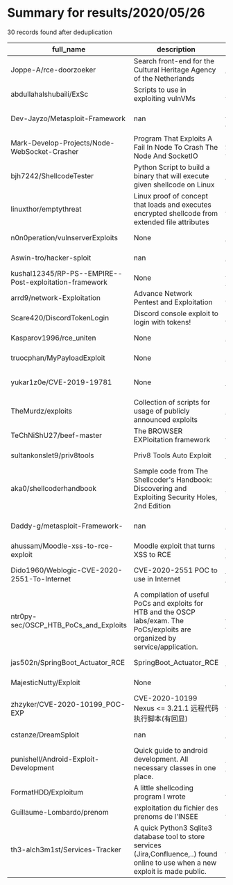 
# Summary for results/2020/05/26
    
30 records found after deduplication

| full_name | description | html_url | matched_list | matched_count | pushed_at | size | stargazers_count | language | forks_count | vul_ids |
|--------------------------------------------------------|-------------------------------------------------------------------------------------------------------------------------------------|---------------------------------------------------------------------------|----------------------------------|-----------------|---------------------------|--------|--------------------|------------|---------------|--------------------|
| Joppe-A/rce-doorzoeker | Search front-end for the Cultural Heritage Agency of the Netherlands | https://github.com/Joppe-A/rce-doorzoeker | ['rce'] | 1 | 2020-05-26 18:19:47+00:00 | 1404 | 0 | JavaScript | 0 | [] |
| abdullahalshubaili/ExSc | Scripts to use in exploiting vulnVMs | https://github.com/abdullahalshubaili/ExSc | ['exploit'] | 1 | 2020-05-26 01:25:45+00:00 | 33 | 0 | C | 0 | [] |
| Dev-Jayzo/Metasploit-Framework | nan | https://github.com/Dev-Jayzo/Metasploit-Framework | ['metasploit module OR payload'] | 1 | 2020-05-26 22:47:27+00:00 | 302814 | 0 | Ruby | 0 | [] |
| Mark-Develop-Projects/Node-WebSocket-Crasher | Program That Exploits A Fail In Node To Crash The Node And SocketIO | https://github.com/Mark-Develop-Projects/Node-WebSocket-Crasher | ['exploit'] | 1 | 2020-05-26 20:05:38+00:00 | 25 | 0 | JavaScript | 0 | [] |
| bjh7242/ShellcodeTester | Python Script to build a binary that will execute given shellcode on Linux | https://github.com/bjh7242/ShellcodeTester | ['shellcode'] | 1 | 2020-05-26 22:02:21+00:00 | 6 | 0 | Python | 0 | [] |
| linuxthor/emptythreat | Linux proof of concept that loads and executes encrypted shellcode from extended file attributes | https://github.com/linuxthor/emptythreat | ['shellcode'] | 1 | 2020-05-26 16:59:34+00:00 | 10 | 2 | C | 1 | [] |
| n0n0peration/vulnserverExploits | None | https://github.com/n0n0peration/vulnserverExploits | ['exploit'] | 1 | 2020-05-26 16:18:44+00:00 | 0 | 0 | | 0 | [] |
| Aswin-tro/hacker-sploit | nan | https://github.com/Aswin-tro/hacker-sploit | ['sploit'] | 1 | 2020-05-26 13:34:35+00:00 | 0 | 0 | | 0 | [] |
| kushal12345/RP-PS--EMPIRE--Post-exploitation-framework | None | https://github.com/kushal12345/RP-PS--EMPIRE--Post-exploitation-framework | ['exploit'] | 1 | 2020-05-26 12:24:05+00:00 | 14 | 0 | | 0 | [] |
| arrd9/network-Exploitation | Advance Network Pentest and Exploitation | https://github.com/arrd9/network-Exploitation | ['exploit'] | 1 | 2020-05-26 12:27:49+00:00 | 0 | 0 | | 0 | [] |
| Scare420/DiscordTokenLogin | Discord console exploit to login with tokens! | https://github.com/Scare420/DiscordTokenLogin | ['exploit'] | 1 | 2020-05-26 12:04:08+00:00 | 4 | 0 | | 3 | [] |
| Kasparov1996/rce_uniten | None | https://github.com/Kasparov1996/rce_uniten | ['rce'] | 1 | 2020-05-26 10:16:25+00:00 | 7 | 0 | JavaScript | 0 | [] |
| truocphan/MyPayloadExploit | None | https://github.com/truocphan/MyPayloadExploit | ['exploit'] | 1 | 2020-05-26 10:39:56+00:00 | 1 | 0 | | 0 | [] |
| yukar1z0e/CVE-2019-19781 | None | https://github.com/yukar1z0e/CVE-2019-19781 | ['cve-2'] | 1 | 2020-05-26 08:05:11+00:00 | 6 | 0 | Python | 0 | ['CVE-2019-19781'] |
| TheMurdz/exploits | Collection of scripts for usage of publicly announced exploits | https://github.com/TheMurdz/exploits | ['exploit'] | 1 | 2020-05-26 08:13:43+00:00 | 3 | 1 | Shell | 0 | [] |
| TeChNiShU27/beef-master | The BROWSER EXPloitation framework | https://github.com/TeChNiShU27/beef-master | ['exploit'] | 1 | 2020-05-26 06:16:47+00:00 | 5110 | 0 | JavaScript | 0 | [] |
| sultankonslet9/priv8tools | Priv8 Tools Auto Exploit | https://github.com/sultankonslet9/priv8tools | ['exploit'] | 1 | 2020-05-26 05:11:08+00:00 | 7 | 0 | Python | 1 | [] |
| aka0/shellcoderhandbook | Sample code from The Shellcoder's Handbook: Discovering and Exploiting Security Holes, 2nd Edition | https://github.com/aka0/shellcoderhandbook | ['exploit', 'shellcode'] | 2 | 2020-05-26 03:28:22+00:00 | 119 | 1 | C | 0 | [] |
| Daddy-g/metasploit-Framework- | nan | https://github.com/Daddy-g/metasploit-Framework- | ['metasploit module OR payload'] | 1 | 2020-05-26 00:48:06+00:00 | 2 | 0 | | 0 | [] |
| ahussam/Moodle-xss-to-rce-exploit | Moodle exploit that turns XSS to RCE | https://github.com/ahussam/Moodle-xss-to-rce-exploit | ['exploit', 'rce'] | 2 | 2020-05-26 12:32:36+00:00 | 7 | 5 | JavaScript | 1 | [] |
| Dido1960/Weblogic-CVE-2020-2551-To-Internet | CVE-2020-2551 POC to use in Internet | https://github.com/Dido1960/Weblogic-CVE-2020-2551-To-Internet | ['cve poc', 'cve-2'] | 2 | 2020-05-26 06:58:10+00:00 | 20 | 16 | Python | 5 | ['CVE-2020-2551'] |
| ntr0py-sec/OSCP_HTB_PoCs_and_Exploits | A compilation of useful PoCs and exploits for HTB and the OSCP labs/exam. The PoCs/exploits are organized by service/application. | https://github.com/ntr0py-sec/OSCP_HTB_PoCs_and_Exploits | ['exploit'] | 1 | 2020-05-26 22:08:45+00:00 | 8 | 0 | Python | 0 | [] |
| jas502n/SpringBoot_Actuator_RCE | SpringBoot_Actuator_RCE | https://github.com/jas502n/SpringBoot_Actuator_RCE | ['rce'] | 1 | 2020-05-26 04:47:09+00:00 | 1412 | 78 | | 12 | [] |
| MajesticNutty/Exploit | None | https://github.com/MajesticNutty/Exploit | ['exploit'] | 1 | 2020-05-26 22:36:44+00:00 | 37601 | 0 | | 0 | [] |
| zhzyker/CVE-2020-10199_POC-EXP | CVE-2020-10199 Nexus <= 3.21.1 远程代码执行脚本(有回显) | https://github.com/zhzyker/CVE-2020-10199_POC-EXP | ['cve poc', 'cve-2'] | 2 | 2020-05-26 10:23:34+00:00 | 10 | 36 | Python | 11 | ['CVE-2020-10199'] |
| cstanze/DreamSploit | nan | https://github.com/cstanze/DreamSploit | ['sploit'] | 1 | 2020-05-26 16:10:17+00:00 | 22 | 0 | Python | 1 | [] |
| punishell/Android-Exploit-Development | Quick guide to android development. All necessary classes in one place. | https://github.com/punishell/Android-Exploit-Development | ['exploit'] | 1 | 2020-05-26 09:58:37+00:00 | 10 | 0 | | 0 | [] |
| FormatHDD/Exploitum | A little shellcoding program I wrote | https://github.com/FormatHDD/Exploitum | ['exploit', 'shellcode'] | 2 | 2020-05-26 14:58:18+00:00 | 22 | 0 | Python | 0 | [] |
| Guillaume-Lombardo/prenom | exploitation du fichier des prenoms de l'INSEE | https://github.com/Guillaume-Lombardo/prenom | ['exploit'] | 1 | 2020-05-26 16:15:45+00:00 | 52349 | 0 | R | 0 | [] |
| th3-alch3m1st/Services-Tracker | A quick Python3 Sqlite3 database tool to store services (Jira,Confluence,..) found online to use when a new exploit is made public. | https://github.com/th3-alch3m1st/Services-Tracker | ['exploit'] | 1 | 2020-05-26 22:56:14+00:00 | 1 | 1 | Python | 0 | [] |

